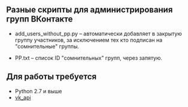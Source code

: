 ## Разные скрипты для администрирования групп ВКонтакте

* add_users_without_pp.py – автоматически добавляет в закрытую группу участников, за исключением тех кто подписан на "сомнительные" группы. 

* PP.txt – список ID "сомнительных" групп, через запятую.

Для работы требуется
------------

* Python 2.7 и выше
* [vk_api](https://github.com/python273/vk_api)

